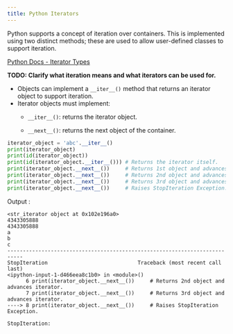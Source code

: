 ```yaml
---
title: Python Iterators
---
```

Python supports a concept of iteration over containers. This is implemented using two distinct methods; these are used to allow user-defined classes to support iteration.

<a href='https://docs.python.org/3/library/stdtypes.html#iterator-types' target='_blank' rel='nofollow'>Python Docs - Iterator Types</a>

**TODO: Clarify what iteration means and what iterators can be used for.**

*   Objects can implement a `__iter__()` method that returns an iterator object to support iteration.
*   Iterator objects must implement:
    *   `__iter__()`: returns the iterator object.

    *   `__next__()`: returns the next object of the container.

```python
iterator_object = 'abc'.__iter__()
print(iterator_object)
print(id(iterator_object))
print(id(iterator_object.__iter__())) # Returns the iterator itself.
print(iterator_object.__next__())     # Returns 1st object and advances iterator.
print(iterator_object.__next__())     # Returns 2nd object and advances iterator.
print(iterator_object.__next__())     # Returns 3rd object and advances iterator.
print(iterator_object.__next__())     # Raises StopIteration Exception.
```

Output :

```text
<str_iterator object at 0x102e196a0>
4343305888
4343305888
a
b
c
---------------------------------------------------------------------------
StopIteration                             Traceback (most recent call last)
<ipython-input-1-d466eea8c1b0> in <module>()
      6 print(iterator_object.__next__())     # Returns 2nd object and advances iterator.
      7 print(iterator_object.__next__())     # Returns 3rd object and advances iterator.
----> 8 print(iterator_object.__next__())     # Raises StopIteration Exception.

StopIteration:
```
